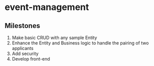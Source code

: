 # event-management
## Milestones
1. Make basic CRUD with any sample Entity
2. Enhance the Entity and Business logic to handle the pairing of two applicants
3. Add security
4. Develop front-end
